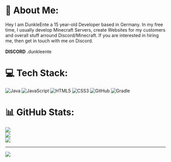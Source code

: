 # 💫 About Me:
Hey I am DunkleEnte a 15 year-old Developer based in Germany. In my free time, I usually develop Minecraft Servers, create Websites for my customers and overall stuff arround Discord/Minecraft. If you are interested in hiring me, then get in touch with me on Discord.<br><br>**DISCORD** .dunkleente


# 💻 Tech Stack:
![Java](https://img.shields.io/badge/java-%23ED8B00.svg?style=for-the-badge&logo=openjdk&logoColor=white) ![JavaScript](https://img.shields.io/badge/javascript-%23323330.svg?style=for-the-badge&logo=javascript&logoColor=%23F7DF1E) ![HTML5](https://img.shields.io/badge/html5-%23E34F26.svg?style=for-the-badge&logo=html5&logoColor=white) ![CSS3](https://img.shields.io/badge/css3-%231572B6.svg?style=for-the-badge&logo=css3&logoColor=white) ![GitHub](https://img.shields.io/badge/github-%23121011.svg?style=for-the-badge&logo=github&logoColor=white) ![Gradle](https://img.shields.io/badge/Gradle-02303A.svg?style=for-the-badge&logo=Gradle&logoColor=white)
# 📊 GitHub Stats:
![](https://github-readme-stats.vercel.app/api?username=DunkleEnte&theme=dark&hide_border=false&include_all_commits=false&count_private=false)<br/>
![](https://nirzak-streak-stats.vercel.app/?user=DunkleEnte&theme=dark&hide_border=false)<br/>
![](https://github-readme-stats.vercel.app/api/top-langs/?username=DunkleEnte&theme=dark&hide_border=false&include_all_commits=false&count_private=false&layout=compact)

---
[![](https://visitcount.itsvg.in/api?id=DunkleEnte&icon=0&color=0)](https://visitcount.itsvg.in)
